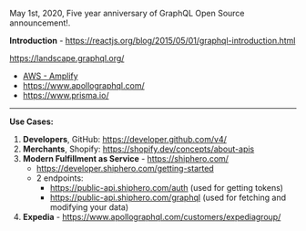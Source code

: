 May 1st, 2020, Five year anniversary of GraphQL Open Source announcement!.

**Introduction** - https://reactjs.org/blog/2015/05/01/graphql-introduction.html

https://landscape.graphql.org/
  * [AWS - Amplify](https://aws.amazon.com/amplify/)
  * https://www.apollographql.com/ 
  * https://www.prisma.io/

---

**Use Cases:**
1. **Developers**, GitHub: https://developer.github.com/v4/
2. **Merchants**, Shopify: https://shopify.dev/concepts/about-apis 
3. **Modern Fulfillment as Service** - https://shiphero.com/
    * https://developer.shiphero.com/getting-started
    * 2 endpoints:
        * https://public-api.shiphero.com/auth  (used for getting tokens)
        * https://public-api.shiphero.com/graphql (used for fetching and modifying your data)     
4. **Expedia** - https://www.apollographql.com/customers/expediagroup/
   






